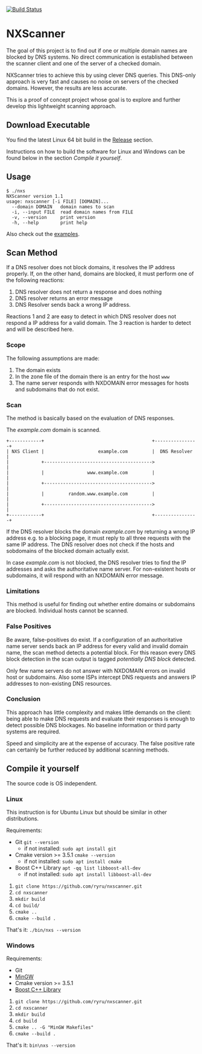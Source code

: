 [![Build Status](https://travis-ci.org/ryru/nxscanner.svg?branch=master)](https://travis-ci.org/ryru/nxscanner.svg?branch=master)


# NXScanner

The goal of this project is to find out if one or multiple domain names are blocked by DNS systems. No direct communication is established between the scanner client and one of the server of a checked domain.

NXScanner tries to achieve this by using clever DNS queries. This DNS-only approach is very fast and causes no noise on servers of the checked domains. However, the results are less accurate.

This is a proof of concept project whose goal is to explore and further develop this lightweight scanning approach.


## Download Executable

You find the latest Linux 64 bit build in the [Release](https://github.com/ryru/nxscanner/releases) section.

Instructions on how to build the software for Linux and Windows can be found below in the section _Compile it yourself_.


## Usage

    $ ./nxs 
    NXScanner version 1.1
    usage: nxscanner [-i FILE] [DOMAIN]...
      --domain DOMAIN	domain names to scan
      -i, --input FILE	read domain names from FILE
      -v, --version		print version
      -h, --help		print help


Also check out the [examples](https://github.com/ryru/nxscanner/blob/master/EXAMPLES.md).


## Scan Method

If a DNS resolver does not block domains, it resolves the IP address properly. If, on the other hand, domains are blocked, it must perform one of the following reactions:

1. DNS resolver does not return a response and does nothing
2. DNS resolver returns an error message
3. DNS Resolver sends back a wrong IP address.

Reactions 1 and 2 are easy to detect in which DNS resolver does not respond a IP address for a valid domain. The 3 reaction is harder to detect and will be described here.


### Scope

The following assumptions are made:

1. The domain exists
2. In the zone file of the domain there is an entry for the host `www`
3. The name server responds with NXDOMAIN error messages for hosts and subdomains that do not exist.


### Scan

The method is basically based on the evaluation of DNS responses.

The _example.com_ domain is scanned.

    +------------+                                        +----------------+
    | NXS Client |                    example.com         |  DNS Resolver  |
    |            +---------------------------------------->                |
    |            |                www.example.com         |                |
    |            +---------------------------------------->                |
    |            |         random.www.example.com         |                |
    |            +---------------------------------------->                |
    +------------+                                        +----------------+


If the DNS resolver blocks the domain _example.com_ by returning a wrong IP address e.g. to a blocking page, it must reply to all three requests with the same IP address. The DNS resolver does not check if the hosts and sobdomains of the blocked domain actually exist.

In case _example.com_ is not blocked, the DNS resolver tries to find the IP addresses and asks the authoritative name server. For non-existent hosts or subdomains, it will respond with an NXDOMAIN error message.


### Limitations

This method is useful for finding out whether entire domains or subdomains are blocked. Individual hosts cannot be scanned.


### False Positives

Be aware, false-positives do exist. If a configuration of an authoritative name server sends back an IP address for every valid and invalid domain name, the scan method detects a potential block. For this reason every DNS block detection in the scan output is tagged _potentially DNS block_ detected.

Only few name servers do not answer with NXDOMAIN errors on invalid host or subdomains. Also some ISPs intercept DNS requests and answers IP addresses to non-existing DNS resources.


### Conclusion

This approach has little complexity and makes little demands on the client: being able to make DNS requests and evaluate their responses is enough to detect possible DNS blockages. No baseline information or third party systems are required.

Speed and simplicity are at the expense of accuracy. The false positive rate can certainly be further reduced by additional scanning methods.


## Compile it yourself

The source code is OS independent.


### Linux

This instruction is for Ubuntu Linux but should be similar in other distributions.

Requirements:

- Git `git --version`
  - if not installed: `sudo apt install git`
- Cmake version >= 3.5.1 `cmake --version`
  - if not installed: `sudo apt install cmake`
- Boost C++ Library `apt -qq list libboost-all-dev`
  - if not installed: `sudo apt install libboost-all-dev`

1. `git clone https://github.com/ryru/nxscanner.git`
2. `cd nxscanner`
3. `mkdir build`
4. `cd build/`
5. `cmake ..`
6. `cmake --build .`

That's it: `./bin/nxs --version`


### Windows

Requirements:

- Git 
- [MinGW](http://www.mingw.org/)
- Cmake version >= 3.5.1
- [Boost C++ Library](https://www.boost.org/)

1. `git clone https://github.com/ryru/nxscanner.git`
2. `cd nxscanner`
3. `mkdir build`
4. `cd build`
5. `cmake .. -G "MinGW Makefiles"`
6. `cmake --build .`

That's it: `bin\nxs --version`

